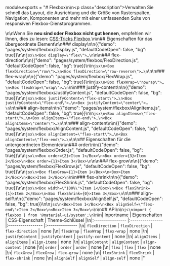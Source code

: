 module.exports = "# Flexbox\n\n<p class=\"description\">Verwalten Sie schnell das Layout, die Ausrichtung und die Größe von Rasterspalten, Navigation, Komponenten und mehr mit einer umfassenden Suite von responsiven Flexbox-Dienstprogrammen.</p>\n\nWenn Sie **neu sind oder Flexbox nicht gut kennen**, empfehlen wir Ihnen, dies zu lesen: [CSS-Tricks Flexbox](https://css-tricks.com/snippets/css/a-guide-to-flexbox/).\n\n## Eigenschaften für das übergeordnete Element\n\n### display\n\n{{\"demo\": \"pages/system/flexbox/Display.js\", \"defaultCodeOpen\": false, \"bg\": true}}\n\n```jsx\n<Box display=\"flex\">…\n```\n\n### flex-direction\n\n{{\"demo\": \"pages/system/flexbox/FlexDirection.js\", \"defaultCodeOpen\": false, \"bg\": true}}\n\n```jsx\n<Box flexDirection=\"row\">…\n<Box flexDirection=\"row-reverse\">…\n```\n\n### flex-wrap\n\n{{\"demo\": \"pages/system/flexbox/FlexWrap.js\", \"defaultCodeOpen\": false, \"bg\": true}}\n\n```jsx\n<Box flexWrap=\"nowrap\">…\n<Box flexWrap=\"wrap\">…\n```\n\n### justify-content\n\n{{\"demo\": \"pages/system/flexbox/JustifyContent.js\", \"defaultCodeOpen\": false, \"bg\": true}}\n\n```jsx\n<Box justifyContent=\"flex-start\">…\n<Box justifyContent=\"flex-end\">…\n<Box justifyContent=\"center\">…\n```\n\n### align-items\n\n{{\"demo\": \"pages/system/flexbox/AlignItems.js\", \"defaultCodeOpen\": false, \"bg\": true}}\n\n```jsx\n<Box alignItems=\"flex-start\">…\n<Box alignItems=\"flex-end\">…\n<Box alignItems=\"center\">…\n```\n\n### align-content\n\n{{\"demo\": \"pages/system/flexbox/AlignContent.js\", \"defaultCodeOpen\": false, \"bg\": true}}\n\n```jsx\n<Box alignContent=\"flex-start\">…\n<Box alignContent=\"flex-end\">…\n```\n\n## Eigenschaften für die untergeordneten Elemente\n\n### order\n\n{{\"demo\": \"pages/system/flexbox/Order.js\", \"defaultCodeOpen\": false, \"bg\": true}}\n\n```jsx\n<Box order={2}>Item 1</Box>\n<Box order={3}>Item 2</Box>\n<Box order={1}>Item 3</Box>\n```\n\n### flex-grow\n\n{{\"demo\": \"pages/system/flexbox/FlexGrow.js\", \"defaultCodeOpen\": false, \"bg\": true}}\n\n```jsx\n<Box flexGrow={1}>Item 1</Box>\n<Box>Item 2</Box>\n<Box>Item 3</Box>\n```\n\n### flex-shrink\n\n{{\"demo\": \"pages/system/flexbox/FlexShrink.js\", \"defaultCodeOpen\": false, \"bg\": true}}\n\n```jsx\n<Box width=\"100%\">Item 1</Box>\n<Box flexShrink={1}>Item 2</Box>\n<Box flexShrink={0}>Item 3</Box>\n```\n\n### align-self\n\n{{\"demo\": \"pages/system/flexbox/AlignSelf.js\", \"defaultCodeOpen\": false, \"bg\": true}}\n\n```jsx\n<Box>Item 1</Box>\n<Box alignSelf=\"flex-end\">Item 2</Box>\n<Box>Item 3</Box>\n```\n\n## API\n\n```js\nimport { flexbox } from '@material-ui/system';\n```\n\n| Inportname       | Eigenschaften    | CSS-Eigenschaft   | Theme-Schlüssel |\n|:---------------- |:---------------- |:----------------- |:--------------- |\n| `flexDirection`  | `flexDirection`  | `flex-direction`  | none            |\n| `flexWrap`       | `flexWrap`       | `flex-wrap`       | none            |\n| `justifyContent` | `justifyContent` | `justify-content` | none            |\n| `alignItems`     | `alignItems`     | `align-items`     | none            |\n| `alignContent`   | `alignContent`   | `align-content`   | none            |\n| `order`          | `order`          | `order`           | none            |\n| `flex`           | `flex`           | `flex`            | none            |\n| `flexGrow`       | `flexGrow`       | `flex-grow`       | none            |\n| `flexShrink`     | `flexShrink`     | `flex-shrink`     | none            |\n| `alignSelf`      | `alignSelf`      | `align-self`      | none            |"